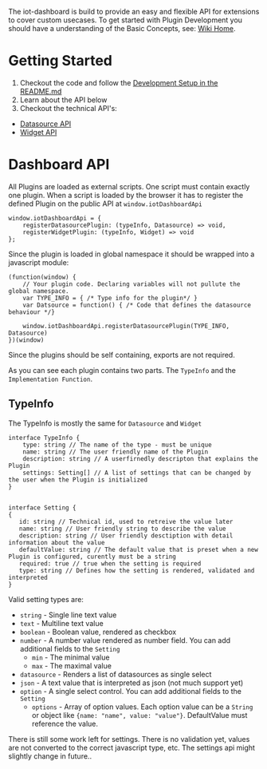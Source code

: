 The iot-dashboard is build to provide an easy and flexible API for extensions to cover custom usecases. To get started with Plugin Development you should have a understanding of the Basic Concepts, see: [Wiki Home](https://github.com/Niondir/iot-dashboard/wiki).


# Getting Started
1. Checkout the code and follow the [Development Setup in the README.md](https://github.com/Niondir/iot-dashboard/blob/master/README.md)
2. Learn about the API below
3. Checkout the technical API's:

  * [Datasource API](datasourceApi.md)
  * [Widget API](widgetApi.md)

# Dashboard API

All Plugins are loaded as external scripts. One script must contain exactly one plugin.
When a script is loaded by the browser it has to register the defined Plugin on the public API at `window.iotDashboardApi`

    window.iotDashboardApi = {
        registerDatasourcePlugin: (typeInfo, Datasource) => void,
        registerWidgetPlugin: (typeInfo, Widget) => void
    };

Since the plugin is loaded in global namespace it should be wrapped into a javascript module:

    (function(window) {
        // Your plugin code. Declaring variables will not pullute the global namespace.
        var TYPE_INFO = { /* Type info for the plugin*/ }
        var Datsource = function() { /* Code that defines the datasource behaviour */}

        window.iotDashboardApi.registerDatasourcePlugin(TYPE_INFO, Datasource)
    })(window)

Since the plugins should be self containing, exports are not required.

As you can see each plugin contains two parts. The `TypeInfo` and the `Implementation Function`.

## TypeInfo

The TypeInfo is mostly the same for `Datasource` and `Widget`

    interface TypeInfo {
        type: string // The name of the type - must be unique
        name: string // The user friendly name of the Plugin
        description: string // A userfirnedly descripton that explains the Plugin
        settings: Setting[] // A list of settings that can be changed by the user when the Plugin is initialized
    }


    interface Setting {
    {
       id: string // Technical id, used to retreive the value later
       name: string // User friendly string to describe the value
       description: string // User friendly desctiption with detail information about the value
       defaultValue: string // The default value that is preset when a new Plugin is configured, curently must be a string
       required: true // true when the setting is required
       type: string // Defines how the setting is rendered, validated and interpreted
    }

Valid setting types are:

* `string` - Single line text value
* `text` - Multiline text value
* `boolean` - Boolean value, rendered as checkbox
* `number` - A number value rendered as number field. You can add additional fields to the `Setting`
    * `min` - The minimal value
    * `max` - The maximal value
* `datasource` - Renders a list of datasources as single select
* `json` - A text value that is interpreted as json (not much support yet)
* `option` - A single select control. You can add additional fields to the `Setting`
    * `options` - Array of option values. Each option value can be a `String` or object like `{name: "name", value: "value"}`. DefaultValue must reference the value.

There is still some work left for settings. There is no validation yet, values are not converted to the correct javascript type, etc. The settings api might slightly change in future..